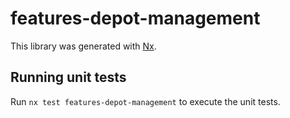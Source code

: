# features-depot-management

This library was generated with [Nx](https://nx.dev).

## Running unit tests

Run `nx test features-depot-management` to execute the unit tests.
